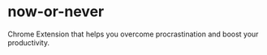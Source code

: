 # now-or-never
Chrome Extension that helps you overcome procrastination and boost your productivity.

